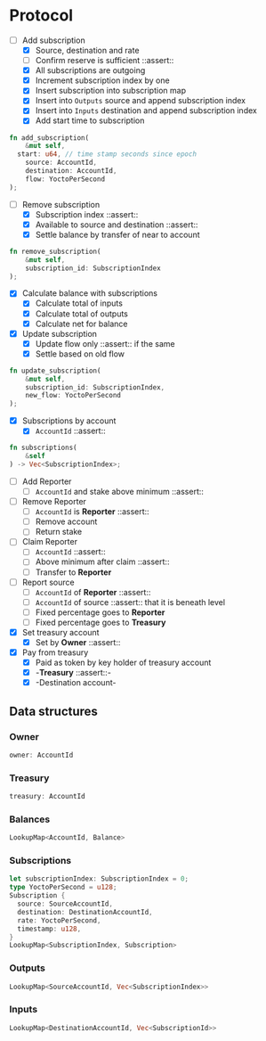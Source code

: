 # Protocol
- [ ] Add subscription
	- [x] Source, destination and rate
	- [ ] Confirm reserve is sufficient ::assert::
	- [x] All subscriptions are outgoing
	- [x] Increment subscription index by one
	- [x] Insert subscription into subscription map
	- [x] Insert into `Outputs` source and append subscription index
	- [x] Insert into `Inputs` destination and append subscription index
	- [x] Add start time to subscription
	
```rust
fn add_subscription(
	&mut self,
  start: u64, // time stamp seconds since epoch
	source: AccountId, 
	destination: AccountId, 
	flow: YoctoPerSecond
);
```

- [ ] Remove subscription
	- [x] Subscription index ::assert::
	- [x] Available to source and destination ::assert:: 
	- [x] Settle balance by transfer of near to account

```rust
fn remove_subscription(
	&mut self, 
	subscription_id: SubscriptionIndex
);
```

- [x] Calculate balance with subscriptions
	- [x] Calculate total of inputs
	- [x] Calculate total of outputs
	- [x] Calculate net for balance
- [x] Update subscription
	- [x] Update flow only ::assert:: if the same
	- [x] Settle based on old flow

```rust
fn update_subscription(
	&mut self, 
	subscription_id: SubscriptionIndex,
	new_flow: YoctoPerSecond
);
```

- [x] Subscriptions by account
	- [x] `AccountId` ::assert::

```rust
fn subscriptions(
	&self
) -> Vec<SubscriptionIndex>;
```

- [ ] Add Reporter
	- [ ] `AccountId` and stake above minimum ::assert::
- [ ] Remove Reporter
	- [ ] `AccountId` is **Reporter** ::assert::
	- [ ] Remove account 
	- [ ] Return stake
- [ ] Claim Reporter
	- [ ] `AccountId` ::assert::
	- [ ] Above minimum after claim ::assert::
	- [ ] Transfer to **Reporter**
- [ ] Report source
	- [ ] `AccountId` of **Reporter** ::assert::
	- [ ] `AccountId` of source ::assert:: that it is beneath level
	- [ ] Fixed percentage goes to **Reporter**
	- [ ] Fixed percentage goes to **Treasury**
- [x] Set treasury account
	- [x] Set by **Owner** ::assert::
- [x] Pay from treasury
	- [x] Paid as token by key holder of treasury account
	- [x] -**Treasury** ::assert::-
	- [x] -Destination account-
	
## Data structures
### Owner
```rust
owner: AccountId
```

### Treasury
```rust
treasury: AccountId
```

### Balances
```rust
LookupMap<AccountId, Balance>
```

### Subscriptions
```rust
let subscriptionIndex: SubscriptionIndex = 0;
type YoctoPerSecond = u128;
Subscription {
  source: SourceAccountId,
  destination: DestinationAccountId,
  rate: YoctoPerSecond,
  timestamp: u128,
}
LookupMap<SubscriptionIndex, Subscription> 
```

### Outputs
```rust
LookupMap<SourceAccountId, Vec<SubscriptionIndex>>
```

### Inputs
```rust
LookupMap<DestinationAccountId, Vec<SubscriptionId>>
```
